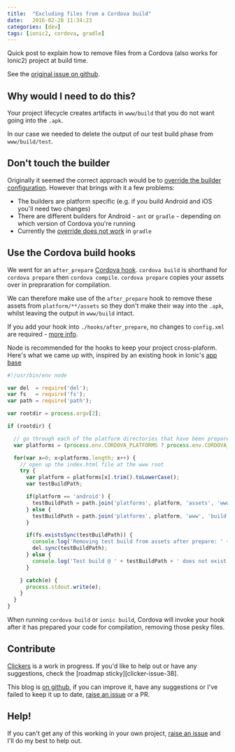 ```yaml
---
title:  "Excluding files from a Cordova build"
date:   2016-02-28 11:34:23
categories: [dev]
tags: [ionic2, cordova, gradle]
---
```


Quick post to explain how to remove files from a Cordova (also works for Ionic2) project at build time.

See the [original issue on github][clicker-issue-15].

Why would I need to do this?
-----------------------------

Your project lifecycle creates artifacts in `www/build` that you do not want going into the `.apk`.

In our case we needed to delete the output of our test build phase from `www/build/test`.

Don't touch the builder
------------------------

Originally it seemed the correct approach would be to [override the builder configuration][so-ant-props]. However that brings with it a few problems:

* The builders are platform specific (e.g. if you build Android and iOS you'll need two changes)
* There are different builders for Android - `ant` or `gradle` - depending on which version of Cordova you're running
* Currently the [override does not work][so-no-gradle] in `gradle`

Use the Cordova build hooks
------

We went for an `after_prepare` [Cordova hook][cordova-hooks]. `cordova build` is shorthand for `cordova prepare` then `cordova compile`. `cordova prepare` copies your assets over in prepraration for compilation.

We can therefore make use of the `after_prepare` hook to remove these assets from `platform/**/assets` so they don't make their way into the `.apk`, whilst leaving the output in `www/build` intact.

If you add your hook into `./hooks/after_prepare`, no changes to `config.xml` are required - [more info][cordova-hooks].

Node is recommended for the hooks to keep your project cross-plaform. Here's what we came up with, inspired by an existing hook in Ionic's [app base][ionic-ab-hook]

```javascript
#!/usr/bin/env node

var del  = require('del');
var fs   = require('fs');
var path = require('path');

var rootdir = process.argv[2];

if (rootdir) {

  // go through each of the platform directories that have been prepared
  var platforms = (process.env.CORDOVA_PLATFORMS ? process.env.CORDOVA_PLATFORMS.split(',') : []);

  for(var x=0; x<platforms.length; x++) {
    // open up the index.html file at the www root
    try {
      var platform = platforms[x].trim().toLowerCase();
      var testBuildPath;

      if(platform == 'android') {
        testBuildPath = path.join('platforms', platform, 'assets', 'www', 'build', 'test');
      } else {
        testBuildPath = path.join('platforms', platform, 'www', 'build', 'test');
      }

      if(fs.existsSync(testBuildPath)) {
        console.log('Removing test build from assets after prepare: ' + testBuildPath);
        del.sync(testBuildPath);
      } else {
        console.log('Test build @ ' + testBuildPath + ' does not exist for removal');
      }

    } catch(e) {
      process.stdout.write(e);
    }
  }
}

```
When running `cordova build` or `ionic build`, Cordova will invoke your hook after it has prepared your code for compilation, removing those pesky files.

Contribute
----------

[Clickers][clicker-repo] is a work in progress. If you'd like to help out or have any suggestions, check the [roadmap sticky][clicker-issue-38].

This blog is [on github][blog-repo], if you can improve it, have any suggestions or I've failed to keep it up to date, [raise an issue][blog-issue-new] or a PR.

Help!
-----

If you can't get any of this working in your own project, [raise an issue][clicker-issue-new] and I'll do my best to help out.

[ant-original]:        https://coderwall.com/p/ogxpdg/exclude-files-from-cordova-phonegap-build-android
[blog-issue-new]:      https://github.com/lathonez/lathonez.github.io/issues/new
[blog-repo]:           https://github.com/lathonez/lathonez.github.io
[clicker-issue-15]:    https://github.com/lathonez/clicker/issues/15
[clicker-issue-new]:   https://github.com/lathonez/clicker/issues/new
[clicker-repo]:        http://github.com/lathonez/clicker
[cordova-beg]:         https://cordova.apache.org/docs/en/dev/guide/platforms/android/#extending-build-gradle
[cordova-hooks]:       https://cordova.apache.org/docs/en/dev/guide/appdev/hooks/
[gradle-home]:         http://gradle.org/
[so-ant-props]:        http://stackoverflow.com/questions/21142848/cordova-build-ignore-files
[so-no-gradle]:        http://stackoverflow.com/a/25927034/5083721
[ionic-ab-hook]:      https://github.com/driftyco/ionic2-app-base/blob/master/hooks/after_prepare/010_add_platform_class.js
